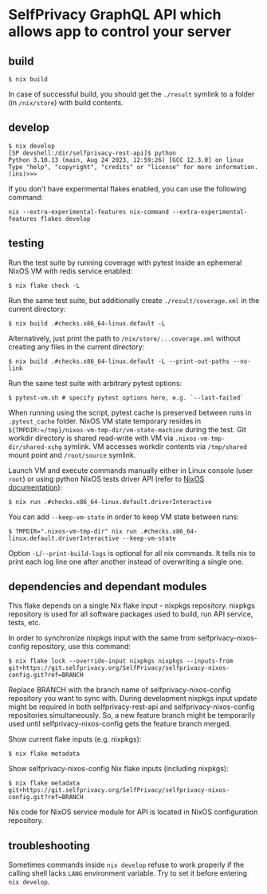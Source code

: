 # SelfPrivacy GraphQL API which allows app to control your server

## build

```console
$ nix build
```

In case of successful build, you should get the `./result` symlink to a folder (in `/nix/store`) with build contents.

## develop

```console
$ nix develop
[SP devshell:/dir/selfprivacy-rest-api]$ python
Python 3.10.13 (main, Aug 24 2023, 12:59:26) [GCC 12.3.0] on linux
Type "help", "copyright", "credits" or "license" for more information.
(ins)>>>
```

If you don't have experimental flakes enabled, you can use the following command:

```console
nix --extra-experimental-features nix-command --extra-experimental-features flakes develop
```

## testing

Run the test suite by running coverage with pytest inside an ephemeral NixOS VM with redis service enabled:
```console
$ nix flake check -L
```

Run the same test suite, but additionally create `./result/coverage.xml` in the current directory:
```console
$ nix build .#checks.x86_64-linux.default -L
```

Alternatively, just print the path to `/nix/store/...coverage.xml` without creating any files in the current directory:
```console
$ nix build .#checks.x86_64-linux.default -L --print-out-paths --no-link
```

Run the same test suite with arbitrary pytest options:
```console
$ pytest-vm.sh # specify pytest options here, e.g. `--last-failed`
```
When running using the script, pytest cache is preserved between runs in `.pytest_cache` folder.
NixOS VM state temporary resides in `${TMPDIR:=/tmp}/nixos-vm-tmp-dir/vm-state-machine` during the test.
Git workdir directory is shared read-write with VM via `.nixos-vm-tmp-dir/shared-xchg` symlink. VM accesses workdir contents via `/tmp/shared` mount point and `/root/source` symlink.

Launch VM and execute commands manually either in Linux console (user `root`) or using python NixOS tests driver API (refer to [NixOS documentation](https://nixos.org/manual/nixos/stable/#ssec-machine-objects)):
```console
$ nix run .#checks.x86_64-linux.default.driverInteractive
```

You can add `--keep-vm-state` in order to keep VM state between runs:
```console
$ TMPDIR=".nixos-vm-tmp-dir" nix run .#checks.x86_64-linux.default.driverInteractive --keep-vm-state
```

Option `-L`/`--print-build-logs` is optional for all nix commands. It tells nix to print each log line one after another instead of overwriting a single one.

## dependencies and dependant modules

This flake depends on a single Nix flake input - nixpkgs repository. nixpkgs repository is used for all software packages used to build, run API service, tests, etc.

In order to synchronize nixpkgs input with the same from selfprivacy-nixos-config repository, use this command:

```console
$ nix flake lock --override-input nixpkgs nixpkgs --inputs-from git+https://git.selfprivacy.org/SelfPrivacy/selfprivacy-nixos-config.git?ref=BRANCH
```

Replace BRANCH with the branch name of selfprivacy-nixos-config repository you want to sync with. During development nixpkgs input update might be required in both selfprivacy-rest-api and selfprivacy-nixos-config repositories simultaneously. So, a new feature branch might be temporarily used until selfprivacy-nixos-config gets the feature branch merged.

Show current flake inputs (e.g. nixpkgs):
```console
$ nix flake metadata
```

Show selfprivacy-nixos-config Nix flake inputs (including nixpkgs):
```console
$ nix flake metadata git+https://git.selfprivacy.org/SelfPrivacy/selfprivacy-nixos-config.git?ref=BRANCH
```

Nix code for NixOS service module for API is located in NixOS configuration repository.

## troubleshooting

Sometimes commands inside `nix develop` refuse to work properly if the calling shell lacks `LANG` environment variable. Try to set it before entering `nix develop`.
